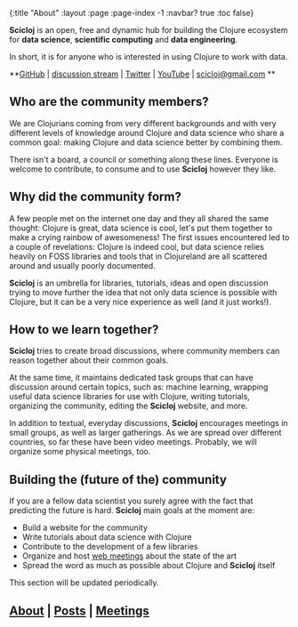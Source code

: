 {:title "About"
 :layout :page
 :page-index -1
 :navbar? true
 :toc false}


**Scicloj** is an open, free and dynamic hub for building the Clojure ecosystem for **data science**, **scientific computing** and **data engineering**.

In short, it is for anyone who is interested in using Clojure to work with data.


**[GitHub](https://github.com/scicloj) |  [discussion stream](https://clojurians.zulipchat.com/#narrow/stream/151924-data-science) |  [Twitter](https://twitter.com/scicloj) | [YouTube](http://yt.vu/+scicloj) | <a href="mailto:scicloj@gmail.com">scicloj@gmail.com</a> **


## Who are the community members?

We are Clojurians coming from very different backgrounds and with very different levels of knowledge around Clojure and data science who share a common goal: making Clojure and data science better by combining them.

There isn't a board, a council or something along these lines. Everyone is welcome to contribute, to consume and to use **Scicloj** however they like.

## Why did the community form?

A few people met on the internet one day and they all shared the same thought: Clojure is great, data science is cool, let's put them together to make a crying rainbow of awesomeness! The first issues encountered led to a couple of revelations: Clojure is indeed cool, but data science relies heavily on FOSS libraries and tools that in Clojureland are all scattered around and usually poorly documented.

**Scicloj** is an umbrella for libraries, tutorials, ideas and open discussion trying to move further the idea that not only data science is possible with Clojure, but it can be a very nice experience as well (and it just works!).

## How to we learn together?

**Scicloj** tries to create broad discussions, where community members can reason together about their common goals.

At the same time, it maintains dedicated task groups that can have discussion around certain topics, such as: machine learning, wrapping useful data science libraries for use with Clojure, writing tutorials, organizing the community, editing the **Scicloj** website, and more.

In addition to textual, everyday discussions,  **Scicloj** encourages meetings in small groups, as well as larger gatherings. As we are spread over different countries, so far these have been video meetings. Probably, we will organize some physical meetings, too.

## Building the (future of the) community

If you are a fellow data scientist you surely agree with the fact that predicting the future is hard. **Scicloj** main goals at the moment are:

- Build a website for the community
- Write tutorials about data science with Clojure
- Contribute to the development of a few libraries
- Organize and host [web meetings](../gatherings) about the state of the art
- Spread the word as much as possible about Clojure and **Scicloj** itself

This section will be updated periodically.



## [About](/pages/about) | [Posts](/archives) | [Meetings](/pages/web_meetings)
